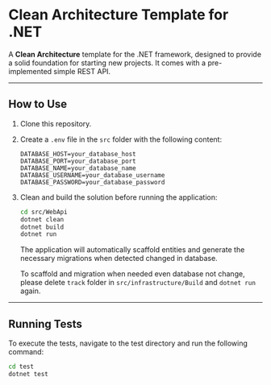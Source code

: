 # Clean Architecture Template for .NET

A **Clean Architecture** template for the .NET framework, designed to provide a solid foundation for starting new projects. It comes with a pre-implemented simple REST API.

---

## How to Use

1. Clone this repository.
2. Create a `.env` file in the `src` folder with the following content:

    ```dotenv
    DATABASE_HOST=your_database_host
    DATABASE_PORT=your_database_port
    DATABASE_NAME=your_database_name
    DATABASE_USERNAME=your_database_username
    DATABASE_PASSWORD=your_database_password
    ```

3. Clean and build the solution before running the application:

    ```bash
    cd src/WebApi
    dotnet clean
    dotnet build
    dotnet run
    ```

    The application will automatically scaffold entities and generate the necessary migrations when detected changed in database.

    To scaffold and migration when needed even database not change, please delete `track` folder in `src/infrastructure/Build` and `dotnet run` again.

---

## Running Tests

To execute the tests, navigate to the test directory and run the following command:

```bash
cd test
dotnet test
